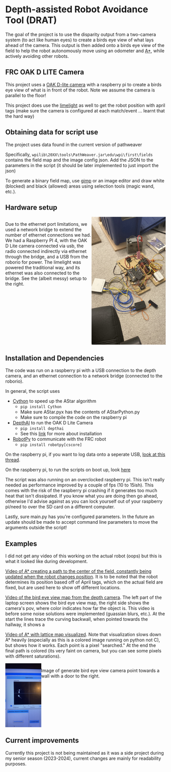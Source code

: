 # Depth-assisted Robot Avoidance Tool (DRAT)
The goal of the project is to use the disparity output from a two-camera system (to act like human eyes) to create a birds eye view of what lays ahead of the camera. This output is then added onto a birds eye view of the field to help the robot autonomously move using an odometer and [A*](https://en.wikipedia.org/wiki/A*_search_algorithm), while actively avoiding other robots.

## FRC OAK D LITE Camera 
This project uses a [OAK D-lite camera](https://shop.luxonis.com/products/oak-d-lite-1?variant=42583102456031) with a raspberry pi to create a birds eye view of what is in front of the robot. Note we assume the camera is parallel to the floor!


This project does use the [limelight](https://limelightvision.io/) as well to get the robot position with april tags (make sure the camera is configured at each match/event ... learnt that the hard way)


## Obtaining data for script use

The project uses data found in the current version of pathweaver

Specifically, `wpilib\20XX\tools\PathWeaver.jar\edu\wpi\first\fields` contains the field map and the image config json. Add the JSON to the parameters in the script (it should be later implemented to just import the json)

To generate a binary field map, use [gimp](https://www.gimp.org/) or an image editor and draw  white (blocked) and black (allowed) areas using selection tools (magic wand, etc.).


## Hardware setup

<div style="display:flex">
<p>
Due to the ethernet port limitations, we used a network bridge to extend the number of ethernet connections we had. We had a Raspberry PI 4, with the OAK D Lite camera connected via usb, the radio connected indirectly via ethernet through the bridge, and a USB from the roborio for power. The limelight was powered the traditional way, and its ethernet was also connected to the bridge. See the (albeit messy) setup to the right.
</p>
<img style="height:400px;" src="docs/media/hardware_messy_setup.jpg">
</div>

## Installation and Dependencies
The code was run on a raspberry pi with a USB connection to the depth camera, and an ethernet connection to a network bridge (connected to the roborio).

In general, the script uses
* [Cython](https://cython.org/) to speed up the AStar algorithm
  * `pip install Cython`
  * Make sure AStar.pyx has the contents of AStarPython.py
  * Make sure to compile the code on the raspberry pi
* [DepthAI](https://github.com/luxonis/depthai) to run the OAK D Lite Camera
  * `pip install depthai`
  * See this [link](https://docs.luxonis.com/hardware/platform/deploy/to-rpi/)  for more about installation
* [RobotPy](https://pypi.org/project/robotpy/) to communicate with the FRC robot 
  * `pip install robotpy[cscore]`

On the raspberry pi, if you want to log data onto a seperate USB, [look at this thread](https://forums.raspberrypi.com/viewtopic.php?t=48958).

On the raspberry pi, to run the scripts on boot up, look [here](https://raspberrypi.stackexchange.com/questions/122172/start-python-script-on-startup)

The script was also running on an overclocked raspberry pi. This isn't really needed as performance improved by a couple of fps (10 to 15ish). This comes with the risk of the raspberry pi crashing if it generates too much heat that isn't dissipated. If you know what you are doing then go ahead, otherwise I'd advise against as you can lock yourself out of your raspberry pi/need to over the SD card on a different computer.

Lastly, sure main.py has you're configured parameters. In the future an update should be made to accept command line parameters to move the arguments outside the script!

## Examples
I did not get any video of this working on the actual robot (oops) but this is what it looked like during development.

[Video of A* creating a path to the center of the field, constantly being updated when the robot changes position](https://drive.google.com/file/d/1MB7YsBj9nMi0uT4ZcynCESx7b2oo5ZZO/view?usp=sharing). It is to be noted that the robot determines its position based off of April tags, which on the actual field are fixed, but are used here to show off different locations.

[Video of the bird eye view map from the depth camera](https://drive.google.com/file/d/1Idkt0do9FYa6cXrbBn98eobt8xs7Gi0T/view?usp=sharing). The left part of the laptop screen shows the bird eye view map, the right side shows the camera's pov, where color indicates how far the object is. This video is before some noise solutions were implemented (guassian blurs, etc.). At the start the lines trace the curving backwall, when pointed towards the hallway, it shows a 

[Video of A* with lattice map visualized](https://drive.google.com/file/d/1wyxvMtRBf1Oo0JQeDbMAcvAinVwXArJJ/view?usp=sharing). Note that visualization slows down A* heavily (especially as this is a colored image running on python not C), but shows how it works. Each point is a pixel "searched." At the end the final path is colored (its very faint on camera, but you can see some pixels with different saturations).

<div style="display:flex">
<img style="height:200px" src="docs/media//birdeyeview.JPG"></img>
<p>Image of generate bird eye view camera point towards a wall with a door to the right.</p>
</div>


## Current improvements
Currently this project is not being maintained as it was a side project during my senior season (2023-2024), current changes are mainly for readability purposes.